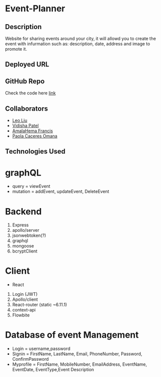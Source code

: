 # Event-Planner

## Description
Website for sharing events around your city, it will allowd you to create the event with infurmation such as: description, date, address and image to promote it.

## Deployed URL

## GitHub Repo
Check the code here [link](https://github.com/Vidishap95/Event-Planner) 

## Collaborators
* [Leo Liu](https://github.com/ALeoVerseau)
* [Vidisha Patel](https://github.com/Vidishap95)
* [AmalaHema Francis](https://github.com/amalahema)
* [Paola Caceres Omana](https://github.com/paolacaceresoma)

## Technologies Used
# graphQL
* query = viewEvent
* mutation  = addEvent, updateEvent, DeleteEvent

# Backend
1. Express
2. apollo/server
3. jsonwebtoken(?)
4. graphql
5. mongoose
6. bcryptClient

# Client 
* React

1. Login (JWT)
2. Apollo/client
3. React-router (static ~6.11.1)
4. context-api
5. Flowbite

# Database of event Management
* Login = username,password
* Signin = FirstName, LastName, Email, PhoneNumber, Password, ConfirmPassword
* Myprofile = FirstName, MobileNumber, EmailAddress, EventName, EventDate, EventType,Event Description

